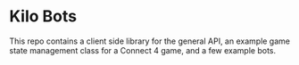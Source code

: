 # Kilo Bots
This repo contains a client side library for the general API,
an example game state management class for a Connect 4 game, and 
a few example bots.
